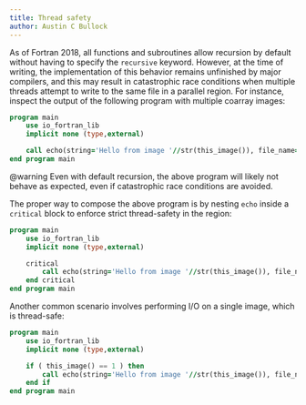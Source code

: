 ```yaml
---
title: Thread safety
author: Austin C Bullock
---
```


As of Fortran 2018, all functions and subroutines allow recursion by default without having to specify the `recursive` keyword. However, at the time of writing, the implementation of this behavior remains unfinished by major compilers, and this may result in catastrophic race conditions when multiple threads attempt to write to the same file in a parallel region. For instance, inspect the output of the following program with multiple coarray images:

```fortran
program main
    use io_fortran_lib
    implicit none (type,external)

    call echo(string='Hello from image '//str(this_image()), file_name='hello.txt')
end program main
```

@warning Even with default recursion, the above program will likely not behave as expected, even if catastrophic race conditions are avoided.

The proper way to compose the above program is by nesting `echo` inside a `critical` block to enforce strict thread-safety in the region:

```fortran
program main
    use io_fortran_lib
    implicit none (type,external)

    critical
        call echo(string='Hello from image '//str(this_image()), file_name='hello.txt')
    end critical
end program main
```

Another common scenario involves performing I/O on a single image, which is thread-safe:

```fortran
program main
    use io_fortran_lib
    implicit none (type,external)

    if ( this_image() == 1 ) then
        call echo(string='Hello from image '//str(this_image()), file_name='hello.txt')
    end if
end program main
```
